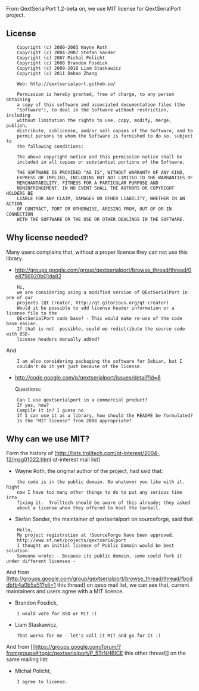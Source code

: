 From QextSerialPort 1.2-beta on, we use MIT license for QextSerialPort project.

## License

```
    Copyright (c) 2000-2003 Wayne Roth
    Copyright (c) 2004-2007 Stefan Sander
    Copyright (c) 2007 Michal Policht
    Copyright (c) 2008 Brandon Fosdick
    Copyright (c) 2009-2010 Liam Staskawicz
    Copyright (c) 2011 Debao Zhang
    
    Web: http://qextserialport.github.io/
    
    Permission is hereby granted, free of charge, to any person obtaining
    a copy of this software and associated documentation files (the
    "Software"), to deal in the Software without restriction, including
    without limitation the rights to use, copy, modify, merge, publish,
    distribute, sublicense, and/or sell copies of the Software, and to
    permit persons to whom the Software is furnished to do so, subject to
    the following conditions:
    
    The above copyright notice and this permission notice shall be
    included in all copies or substantial portions of the Software.
    
    THE SOFTWARE IS PROVIDED "AS IS", WITHOUT WARRANTY OF ANY KIND,
    EXPRESS OR IMPLIED, INCLUDING BUT NOT LIMITED TO THE WARRANTIES OF
    MERCHANTABILITY, FITNESS FOR A PARTICULAR PURPOSE AND
    NONINFRINGEMENT. IN NO EVENT SHALL THE AUTHORS OR COPYRIGHT HOLDERS BE
    LIABLE FOR ANY CLAIM, DAMAGES OR OTHER LIABILITY, WHETHER IN AN ACTION
    OF CONTRACT, TORT OR OTHERWISE, ARISING FROM, OUT OF OR IN CONNECTION
    WITH THE SOFTWARE OR THE USE OR OTHER DEALINGS IN THE SOFTWARE.
```

## Why license needed?

 Many users complains that, without a proper licence they can not use this library.

* http://groups.google.com/group/qextserialport/browse_thread/thread/0e8756920b01da82

```
    Hi, 
    we are considering using a modified version of QExtSerialPort in one of our 
    projects (Qt Creator, http://qt.gitorious.org/qt-creator). 
    Would it be possible to add license header information or a license file to the   
    QExtSerialPort code base? - This would make re-use of the code base easier. 
    If that is not  possible, could we redistribute the source code with BSD- 
    license headers manually added? 
```

And

```
    I am also considering packaging the software for Debian, but I 
    couldn't do it yet just because of the license. 
```

* http://code.google.com/p/qextserialport/issues/detail?id=8

    Questions:
```
    Can I use qextserialport in a commercial product?
    If yes, how?
    Compile it in? I guess no.
    If I can use it as a library, how should the README be formulated?
    Is the "MIT license" from 2008 appropriate?
```

## Why can we use MIT?

Form the history of [http://lists.trolltech.com/qt-interest/2004-12/msg01022.html qt-interest mail list]

* Wayne Roth, the original author of the project, had said that:

```
    the code is in the public domain. Do whatever you like with it. Right 
    now I have too many other things to do to put any serious time into
    fixing it.  Trolltech should be aware of this already; they asked 
    about a license when they offered to host the tarball.
```

* Stefan Sander, the maintainer of qextserialport on sourceforge, said that

```
    Hello,
    My project registration at !SourceForge have been approved.
    http://www.sf.net/projects/qextserialport
    I thought an initial licence of Public Domain would be best solution.
    Someone wrote: - Because its public domain, some could fork it under different licenses -
```

And from [http://groups.google.com/group/qextserialport/browse_thread/thread/fbcddbfb4a0b5a51?pli=1 this thread] on qesp mail list, we can see that, current maintainers and users agree with a MIT licence.

* Brandon Fosdick,

```
    I would vote for BSD or MIT :) 
```

* Liam Staskawicz,

```
    That works for me - let's call it MIT and go for it :) 
```

And from [[https://groups.google.com/forum/?fromgroups#!topic/qextserialport/P_5TrNHBICE this other thread]] on the same mailing list:

* Michal Policht,

```
    I agree to license.
```
